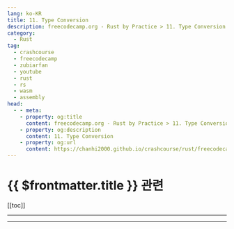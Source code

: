 ```yaml
---
lang: ko-KR
title: 11. Type Conversion
description: freecodecamp.org - Rust by Practice > 11. Type Conversion
category: 
  - Rust
tag: 
  - crashcourse
  - freecodecamp
  - zubiarfan
  - youtube
  - rust
  - rs
  - wasm
  - assembly
head:
  - - meta:
    - property: og:title
      content: freecodecamp.org - Rust by Practice > 11. Type Conversion
    - property: og:description
      content: 11. Type Conversion
    - property: og:url
      content: https://chanhi2000.github.io/crashcourse/rust/freecodecamp-rust-by-practice/11.html
---
```


# {{ $frontmatter.title }} 관련

[[toc]]

---

---

<TagLinks />